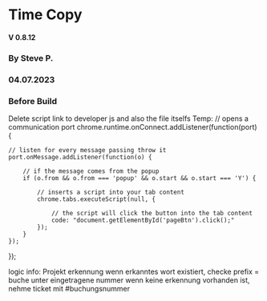 # Time Copy
#### V 0.8.12
### By Steve P.
### 04.07.2023


### Before Build

Delete script link to developer js and also the file itselfs
Temp:
// opens a communication port
chrome.runtime.onConnect.addListener(function(port) {

    // listen for every message passing throw it
    port.onMessage.addListener(function(o) {

        // if the message comes from the popup
        if (o.from && o.from === 'popup' && o.start && o.start === 'Y') {

            // inserts a script into your tab content
            chrome.tabs.executeScript(null, {

                // the script will click the button into the tab content
                code: "document.getElementById('pageBtn').click();"
            });
        }
    });
});

logic info:
Projekt erkennung
wenn erkanntes wort existiert, checke prefix = buche unter eingetragene nummer
wenn keine erkennung vorhanden ist, nehme ticket mit #buchungsnummer